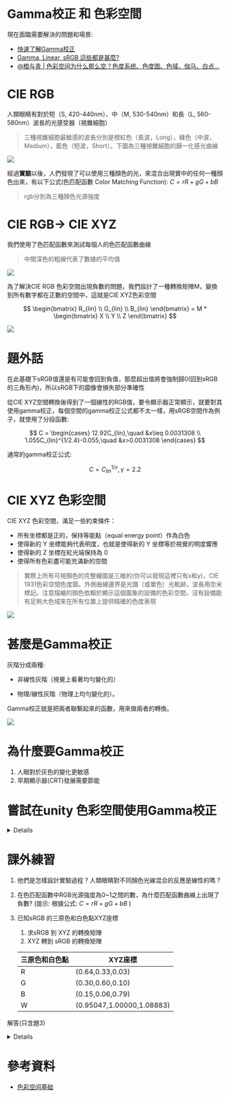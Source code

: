 # Gamma校正 和 色彩空間

現在面臨需要解決的問題和場景:

* [快速了解Gamma校正](https://www.bilibili.com/video/BV15t411Y7cf/?spm_id_from=autoNext&vd_source=c8f797eb0ed2b9ae031c806a2b48a232)
* [Gamma, Linear, sRGB 這些都是甚麼?](https://blog.csdn.net/lrh3025/article/details/102723090?spm=1001.2101.3001.6661.1&utm_medium=distribute.pc_relevant_t0.none-task-blog-2%7Edefault%7ECTRLIST%7ERate-1-102723090-blog-117229466.pc_relevant_aa_2&depth_1-utm_source=distribute.pc_relevant_t0.none-task-blog-2%7Edefault%7ECTRLIST%7ERate-1-102723090-blog-117229466.pc_relevant_aa_2&utm_relevant_index=1)
* [@橙与青 | 色彩空间为什么那么空？色度系统、色度图、色域、伽马、白点…](https://www.bilibili.com/video/BV19e4y1y7Mo/?spm_id_from=333.851.b_7265636f6d6d656e64.6&vd_source=c8f797eb0ed2b9ae031c806a2b48a232)

# CIE RGB
人類眼睛有對於短（S, 420-440nm）、中（M, 530-540nm）和長（L, 560-580nm）波長的光感受器（視錐細胞）

> 三種視錐細胞最敏感的波長分別是橙紅色（長波，Long），綠色（中波，Medium），藍色（短波，Short）。下圖為三種視錐細胞的歸一化感光曲線

![](pic/v2-217757e4c4dc1c63956cb2f2cfdab9f8_1440w.png)

經過**實驗**以後，人們發現了可以使用三種顏色的光，來混合出現實中的任何一種顏色出來，有以下公式(色匹配函數 Color Matching Function): $C = rR + gG + bB$
> rgb分別為三種顏色光源強度

# CIE RGB-> CIE XYZ
我們使用了色匹配函數來測試每個人的色匹配函數曲線

> 中間深色的粗線代表了數據的平均值

![](pic/v2-cff378c686cc8b62190b52ff3bd3c41c_1440w.png)

為了解決CIE RGB 色彩空間出現負數的問題，我們設計了一種轉換矩陣M，變換到所有數字都在正數的空間中，這就是CIE XYZ色彩空間

$$
\begin{bmatrix}
    R_{lin} \\
    G_{lin} \\
    B_{lin} 
\end{bmatrix} = 
M * 
\begin{bmatrix}
    X \\
    Y \\
    Z 
\end{bmatrix}
$$

![](pic/v2-0015aca1c5aca4fc434546c701cd6bcf_r.jpg)

# 題外話
在此基礎下sRGB值還是有可能會回到負值，那麼超出值將會強制歸0(回到sRGB的三角形內)，所以sRGB下的圖像會損失部分準確性

從CIE XYZ空間轉換後得到了一個線性的RGB值，要令顯示器正常顯示，就要對其使用gamma校正，每個空間的gamma校正公式都不太一樣，用sRGB空間作為例子，就使用了分段函數:

$$
C = \begin{cases}
12.92C_{lin},\quad &x\leq 0.0031308 \\
1.055C_{lin}^{1/2.4}-0.055,\quad &x>0.0031308
\end{cases} 
$$

通常的gamma校正公式:

$$
C = C_{lin}^{1/\gamma},\gamma =2.2
$$

# CIE XYZ 色彩空間

CIE XYZ 色彩空間，滿足一些約束條件：

+ 所有坐標都是正的，保持等能點（equal energy point）作為白色
+ 使得新的 Y 坐標能夠代表明度，也就是使得新的 Y 坐標等於視覺的明度響應
+ 使得新的 Z 坐標在紅光端保持為 0
+ 使得所有色彩盡可能充滿新的空間

> 實際上所有可視顏色的完整繪圖是三維的(你可以發現這裡只有x和y)，CIE 1931色彩空間色度圖。外側曲線邊界是光譜（或單色）光軌跡，波長用奈米標記。注意描繪的顏色依賴於顯示這個圖象的設備的色彩空間，沒有設備能有足夠大色域來在所有位置上提供精確的色度表現

![](pic/v2-847b6a6e229101f4163b1a0c584330ff_r.jpg)


# 甚麼是Gamma校正
灰階分成兩種: 

- 非線性灰階（視覺上看著均勻變化的）

- 物理/線性灰階（物理上均勻變化的）。

Gamma校正就是把兩者聯繫起來的函數，用來做兩者的轉換。

![](pic/Gamma.png)

# 為什麼要Gamma校正
1. 人眼對於灰色的變化更敏感
2. 早期顯示器(CRT)發展需要節能

# 嘗試在unity 色彩空間使用Gamma校正
<details>

![](pic/螢幕擷取畫面%202022-09-11%20103521.png)

![](pic/螢幕擷取畫面%202022-09-11%20103457.png)

</details>

# 課外練習
1. 他們是怎樣設計實驗過程 ? 人類眼睛對不同顏色光線混合的反應是線性的嗎 ?
2. 在色匹配函數中RGB光源強度為0~1之間的數，為什麼匹配函數曲線上出現了負數? (提示: 根據公式: $C = rR + gG + bB$ )
3. 已知sRGB 的三原色和白色點XYZ座標
   1. 求sRGB 到 XYZ 的轉換矩陣
   2. XYZ 轉到 sRGB 的轉換矩陣

    |三原色和白色點|XYZ座標|
    |---|---|
    |R|(0.64,0.33,0.03)|
    |G|(0.30,0.60,0.10)|
    |B|(0.15,0.06,0.79)|
    |W|(0.95047,1.00000,1.08883)|

解答(只含題3)
<details>

根據公式: $C = rR + gG + bB$

可以先找到XYZ在新空間的基底向量，我們理想中RGB值為(1,1,1)時將等於白色

$設w為w_r, w_g, w_b，則w_rR, w_gG, w_bB 為新的基底向量，求w向量$

$$W = w_rR + w_gG + w_bB$$

$$W = [R,G,B]w$$

$$w = [R,G,B]^{-1}W$$

$$
w = [R,G,B]^{-1}W =
\begin{bmatrix}
    0.64&0.30&0.15 \\
    0.33&0.60&0.06 \\
    0.03&0.10&0.79
\end{bmatrix}^{-1}
\begin{bmatrix}
    0.95047 \\
    1.00000 \\
    1.08883
\end{bmatrix} = 
\begin{bmatrix}
    0.6445 \\
    1.1919 \\
    1.2029 \\
\end{bmatrix}
$$

$以w_rR, w_gG, w_bB 為新的基底向量，找出在C_{XYZ}它所對應的sRGB座標$

$$
1式: 
\begin{bmatrix}
    X \\
    Y \\
    Z 
\end{bmatrix} = 
M * 
\begin{bmatrix}
    R_{lin} \\
    G_{lin} \\
    B_{lin} 
\end{bmatrix}
$$

$$
2式: 
C_{XYZ} = r(w_rR) + g(w_gR) + b(w_bB)
$$

$$
2式矩陣:
C_{XYZ} = [R,G,B]
\begin{bmatrix}
    w_r&0&0 \\
    0&w_g&0 \\
    0&0&w_b 
\end{bmatrix}
\begin{bmatrix}
    r \\
    g \\
    b
\end{bmatrix}=
[w_rR,w_gR,w_bB]C_{RGB}
$$

$$
C_{XYZ} = 
\begin{bmatrix}
    0.64&0.30&0.15 \\
    0.33&0.60&0.06 \\
    0.03&0.10&0.79
\end{bmatrix}
\begin{bmatrix}
    0.6445&0&0 \\
    0&1.1919&0 \\
    0&0&1.2029 
\end{bmatrix}
\begin{bmatrix}
    r \\
    g \\
    b
\end{bmatrix}=
\begin{bmatrix}
0.4125 & 0.3576 & 0.1804 \\
0.2127 & 0.7151 & 0.0722 \\
0.0193 & 0.1192 & 0.9503
\end{bmatrix}C_{RGB}
$$

因此 sRGB 到 XYZ 的轉換矩陣M為( $C_{XYZ} = M*C{sRGB}$ ):

$$
M = [w_rR,w_gR,w_bB] = 
\begin{bmatrix}
0.4125 & 0.3576 & 0.1804 \\
0.2127 & 0.7151 & 0.0722 \\
0.0193 & 0.1192 & 0.9503
\end{bmatrix}
$$

同理可證，XYZ 到 sRGB 的轉換矩陣為M的逆矩陣( $M^{-1}*C_{XYZ} = C{sRGB}$ ):

$$
M = [w_rR,w_gR,w_bB]^{-1} = 
\begin{bmatrix}
3.2403 & -1.5371 & -0.4985 \\
-0.9693 & 1.8760 & 0.0416 \\
0.0556 & -0.2040 & 1.0572
\end{bmatrix}
$$

</details>

# 參考資料
* [色彩空间基础](https://zhuanlan.zhihu.com/p/24214731)


